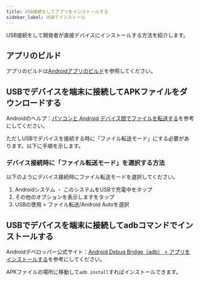 ```yaml
---
title: USB接続をしてアプリをインストールする
sidebar_label: USBでインストール
---
```


USB接続をして開発者が直接デバイスにインストールする方法を紹介します。

## アプリのビルド

アプリのビルドは[Androidアプリのビルド](build/android-build.md)を参照してください。

## USBでデバイスを端末に接続してAPKファイルをダウンロードする  

Androidのヘルプ：[パソコンと Android デバイス間でファイルを転送する](https://support.google.com/android/answer/9064445?hl=ja)を参考にしてください。

ただしUSBでデバイスを接続する時に「ファイル転送モード」にする必要があります。以下に手順を示します。

### デバイス接続時に「ファイル転送モード」を選択する方法

以下のようにデバイス接続時にファイル転送モードを選択してください。

1. Androidシステム ・ このシステムをUSBで充電中をタップ
1. その他のオプションを表示しますをタップ
1. USBの使用 > ファイル転送/Android Autoを選択

## USBでデバイスを端末に接続してadbコマンドでインストールする

Androidデベロッパー公式サイト：[Android Debug Bridge（adb） > アプリをインストールする](https://developer.android.com/studio/command-line/adb?hl=ja#move)を参考にしてください。

APKファイルの場所に移動して`adb install`すればインストールできます。
